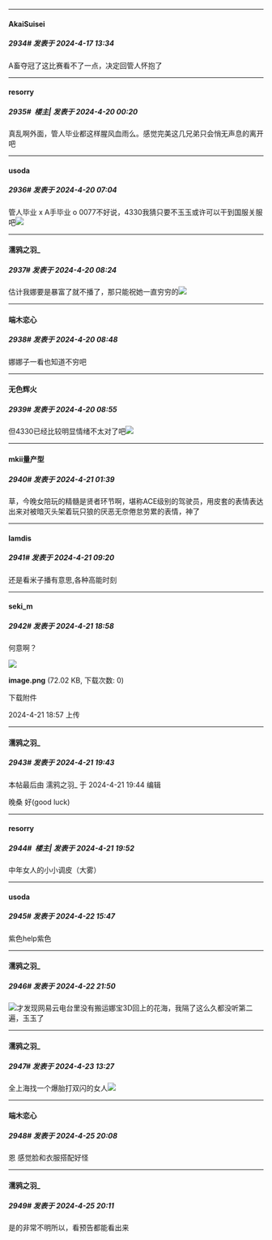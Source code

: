 ﻿
*****

####  AkaiSuisei  
##### 2934#       发表于 2024-4-17 13:34

A畜夺冠了这比赛看不了一点，决定回管人怀抱了


*****

####  resorry  
##### 2935#         楼主| 发表于 2024-4-20 00:20

真乱啊外面，管人毕业都这样腥风血雨么。感觉完美这几兄弟只会悄无声息的离开吧


*****

####  usoda  
##### 2936#       发表于 2024-4-20 07:04

管人毕业 x
A手毕业 o
0077不好说，4330我猜只要不玉玉或许可以干到国服关服吧<img src="https://static.saraba1st.com/image/smiley/face2017/037.png" referrerpolicy="no-referrer">


*****

####  濡鸦之羽_  
##### 2937#       发表于 2024-4-20 08:24

估计我娜要是暴富了就不播了，那只能祝她一直穷穷的<img src="https://static.saraba1st.com/image/smiley/face2017/066.png" referrerpolicy="no-referrer">


*****

####  端木恋心  
##### 2938#       发表于 2024-4-20 08:48

娜娜子一看也知道不穷吧


*****

####  无色辉火  
##### 2939#       发表于 2024-4-20 08:55

但4330已经比较明显情绪不太对了吧<img src="https://static.saraba1st.com/image/smiley/face2017/135.png" referrerpolicy="no-referrer">


*****

####  mkii量产型  
##### 2940#       发表于 2024-4-21 01:39

草，今晚女陪玩的精髓是贤者环节啊，堪称ACE级别的驾驶员，用皮套的表情表达出来对被暗灭头架着玩只狼的厌恶无奈倦怠劳累的表情，神了


*****

####  lamdis  
##### 2941#       发表于 2024-4-21 09:20

还是看米子播有意思,各种高能时刻


*****

####  seki_m  
##### 2942#       发表于 2024-4-21 18:58

何意啊？

<img src="https://img.saraba1st.com/forum/202404/21/185746ood6m6dom6m6e302.png" referrerpolicy="no-referrer">

<strong>image.png</strong> (72.02 KB, 下载次数: 0)

下载附件

2024-4-21 18:57 上传


*****

####  濡鸦之羽_  
##### 2943#       发表于 2024-4-21 19:43

 本帖最后由 濡鸦之羽_ 于 2024-4-21 19:44 编辑 

晚桑 好(good luck)


*****

####  resorry  
##### 2944#         楼主| 发表于 2024-4-21 19:52

中年女人的小小调皮（大雾）


*****

####  usoda  
##### 2945#       发表于 2024-4-22 15:47

紫色help紫色


*****

####  濡鸦之羽_  
##### 2946#       发表于 2024-4-22 21:50

<img src="https://static.saraba1st.com/image/smiley/face2017/105.png" referrerpolicy="no-referrer">才发现网易云电台里没有搬运娜宝3D回上的花海，我隔了这么久都没听第二遍，玉玉了


*****

####  濡鸦之羽_  
##### 2947#       发表于 2024-4-23 13:27

全上海找一个爆胎打双闪的女人<img src="https://static.saraba1st.com/image/smiley/face2017/067.png" referrerpolicy="no-referrer">


*****

####  端木恋心  
##### 2948#       发表于 2024-4-25 20:08

恩 感觉脸和衣服搭配好怪

*****

####  濡鸦之羽_  
##### 2949#       发表于 2024-4-25 20:11

是的非常不明所以，看预告都能看出来


